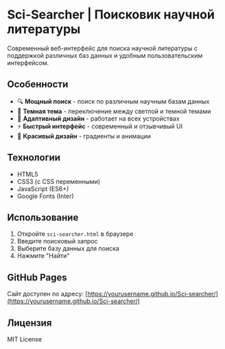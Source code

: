 # Sci-Searcher | Поисковик научной литературы

Современный веб-интерфейс для поиска научной литературы с поддержкой различных баз данных и удобным пользовательским интерфейсом.

## Особенности

- 🔍 **Мощный поиск** - поиск по различным научным базам данных
- 🌙 **Темная тема** - переключение между светлой и темной темами
- 📱 **Адаптивный дизайн** - работает на всех устройствах
- ⚡ **Быстрый интерфейс** - современный и отзывчивый UI
- 🎨 **Красивый дизайн** - градиенты и анимации

## Технологии

- HTML5
- CSS3 (с CSS переменными)
- JavaScript (ES6+)
- Google Fonts (Inter)

## Использование

1. Откройте `sci-searcher.html` в браузере
2. Введите поисковый запрос
3. Выберите базу данных для поиска
4. Нажмите "Найти"

## GitHub Pages

Сайт доступен по адресу: [https://yourusername.github.io/Sci-searcher/](https://yourusername.github.io/Sci-searcher/)

## Лицензия

MIT License

